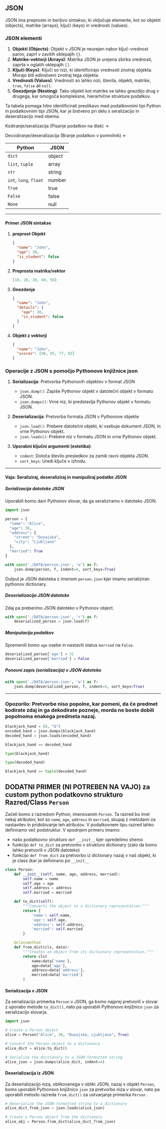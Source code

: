 ## JSON

JSON ima preprosto in berljivo sintakso, ki vključuje elemente, kot so objekti (objects), matrike (arrays), ključi (keys) in vrednosti (values).

### JSON elementi

1. **Objekti (Objects)**: Objekt v JSON je neurejen nabor ključ-vrednost parov, zaprt v zavitih oklepajih `{}`.  
2. **Matrike-vektorji (Arrays)**: Matrika JSON je urejena zbirka vrednosti, zaprta v oglatih oklepajih `[]`.
3. **Ključi (Keys)**: Ključi so nizi, ki identificirajo vrednosti znotraj objekta. Morajo biti edinstveni znotraj tega objekta.
4. **Vrednosti (Values)**: Vrednosti so lahko nizi, števila, objekti, matrike, `true`, `false` ali `null`.
5. **Gnezdjenje (Nesting)**: Tako objekti kot matrike se lahko gnezdijo drug v drugega, kar omogoča kompleksne, hierarhične strukture podatkov.

Ta tabela pomaga hitro identificirati preslikavo med podatkovnimi tipi Python in podatkovnimi tipi JSON, kar je bistveno pri delu s seralizacijo in deseralizacijo med obema.

Kodiranje/seralizacija (Pisanje podatkov na disk) ->    

Decodiranje/deseralizacija (Branje podatkov v pomnilnik) <-   

| Python       | JSON    |
|--------------|---------|
| `dict`       | object  |
| `list`, `tuple` | array  |
| `str`        | string  |
| `int`, `long`, `float` | number |
| `True`       | true    |
| `False`      | false   |
| `None`       | null    |

---
#### Primer JSON sintakse

1. **preprost Objekt**
    ```json
    {
      "name": "John",
      "age": 30,
      "is_student": false
    }
    ```
2. **Preprosta matrika/vektor**
    ```json
    [10, 20, 30, 40, 50]
    ```
3. **Gnezdenje**
    ```json
    {
      "name": "John",
      "details": {
        "age": 30,
        "is_student": false
      }
    }
    ```
4. **Objekt z vektorji**
    ```json
    {
      "name": "John",
      "scores": [90, 85, 77, 92]
    }
    ```


### Operacije z JSON s pomočjo Pythonove knjižnice json

1. **Serializacija**: Pretvorba Pythonovih objektov v format JSON
    - `json.dump()`: Zapiše Pythonov objekt v datotečni objekt v formatu JSON.
    - `json.dumps()`: Vrne niz, ki predstavlja Pythonov objekt v formatu JSON.
  
2. **Deserializacija**: Pretvorba formata JSON v Pythonove objekte
    - `json.load()`: Prebere datotečni objekt, ki vsebuje dokument JSON, in vrne Pythonov objekt.
    - `json.loads()`: Prebere niz v formatu JSON in vrne Pythonov objekt.

3. **Uporabni ključni argumenti (estetika)**: 
    - `indent`: Določa število presledkov za zamik ravni objekta JSON.
    - `sort_keys`: Uredi ključe v izhodu.

---
#### Vaja: Seraliziraj, deseraliziraj in manipuliraj podatke JSON

##### Serializacija datoteke JSON
Uporabili bomo dani Pythonov slovar, da ga seraliziramo v datoteko JSON.

```python
import json

person = {
  "name": "Alice",
  "age": 30,
  "address": {
    "street": "Dunajska",
    "city": "Ljubljana"
  },
  "married": True
}

with open('./DATA/person.json', 'w') as f:
    json.dump(person, f, indent=4, sort_keys=True)
```

Output je JSON datoteka z imenom `person.json` kjer imamo serializiran pythonov dictionary.

##### Deserializacija JSON datoteke
Zdaj pa preberimo JSON datoteko v Pythonov object.

```python
with open('./DATA/person.json', 'r') as f:
    deserialized_person = json.load(f)
```

##### Manipulacija podatkov
Spremenili bomo  `age` osebe in nastavili status `married` na `False`.

```python
deserialized_person['age'] = 31
deserialized_person['married'] = False
```

##### Ponovni zapis (serializacija) v JSON datoteko


```python
with open('./DATA/person.json', 'w') as f:
    json.dump(deserialized_person, f, indent=4, sort_keys=True)
```


---

### Opozorilo: Pretvorbe niso popolne, kar pomeni, da če predmet kodirate zdaj in ga dekodirate pozneje, morda ne boste dobili popolnoma enakega predmeta nazaj.

```python
blackjack_hand = (8, "Q")
encoded_hand = json.dumps(blackjack_hand)
decoded_hand = json.loads(encoded_hand)

blackjack_hand == decoded_hand

type(blackjack_hand)

type(decoded_hand)

blackjack_hand == tuple(decoded_hand)
```

## DODATNI PRIMER (NI POTREBEN NA VAJO) za custom python podatkovno strukturo Razred/Class  `Person`

Začeli bomo z razredom Python, imenovanim `Person`. Ta razred bo imel nekaj atributov, kot so `name`, `age`, `address` in `married`, skupaj z metodami za nastavitev in pridobivanje teh atributov.
V podatkovnem tipu razred lahko definiramo več podstruktur. V spodnjem primeru imamo:
- našo podatkovno strukturo `def __init__` kjer opredelimo shemo
- funkcijo `def to_dict` za pretvorbo v strukturo dictionary (zato da bomo lahko pretvorili v JSON datoteko)
- funkcijo `def from_dict` za pretvorbo iz dictionary nazaj v naš objekt, ki je class (kar je definirano po `__init__`


```python
class Person:
    def __init__(self, name, age, address, married):
        self.name = name
        self.age = age
        self.address = address
        self.married = married

    def to_dict(self):
        """Converts the object to a dictionary representation."""
        return {
            'name': self.name,
            'age': self.age,
            'address': self.address,
            'married': self.married
        }

    @classmethod
    def from_dict(cls, data):
        """Creates an object from its dictionary representation."""
        return cls(
            name=data['name'],
            age=data['age'],
            address=data['address'],
            married=data['married']
        )
```

#### Serializacija v JSON

Za serializacijo primerka `Person` v JSON, ga bomo najprej pretvorili v slovar z uporabo metode `to_dict()`, nato pa uporabili Pythonovo knjižnico `json` za serializacijo slovarja.

```python
import json

# Create a Person object
alice = Person("Alice", 30, "Dunajska, Ljubljana", True)

# Convert the Person object to a dictionary
alice_dict = alice.to_dict()

# Serialize the dictionary to a JSON-formatted string
alice_json = json.dumps(alice_dict, indent=4)
```

#### Deserializacija iz JSON

Za deserializacijo niza, oblikovanega v obliki JSON, nazaj v objekt `Person`, bomo uporabili Pythonovo knjižnico `json` za pretvorbo niza v slovar, nato pa uporabili metodo razreda `from_dict()` za ustvarjanje primerka `Person` .

```python
# Deserialize the JSON-formatted string to a dictionary
alice_dict_from_json = json.loads(alice_json)

# Create a Person object from the dictionary
alice_obj = Person.from_dict(alice_dict_from_json)
```
